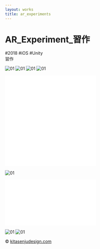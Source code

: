 ```yaml
---
layout: works
title: ar_experiments
---
```


# AR_Experiment_習作

<div class="tags">#2018 #iOS #Unity</div>

<div class="description">習作
</div>

![01](./aaar01.jpg)
![01](./1000yenA.jpg)
![01](./1000yenB.jpg)
![01](./1000yenC.jpg)

<div class="videoB">
<iframe src="//player.vimeo.com/video/311863973" frameborder="0" webkitAllowFullScreen mozallowfullscreen allowFullScreen></iframe>
</div>

<div class="videoB">
<iframe src="//player.vimeo.com/video/317752750" frameborder="0" webkitAllowFullScreen mozallowfullscreen allowFullScreen></iframe>
</div>

![01](./aaar.jpg)

<div class="videoB">
<iframe src="//player.vimeo.com/video/313741764" frameborder="0" webkitAllowFullScreen mozallowfullscreen allowFullScreen></iframe>
</div>


![01](./a.jpg)
![01](./b.jpg)

<div class="footer">
  &copy; <a href="https://kitasenjudesign.com">kitasenjudesign.com</a>
</div>
